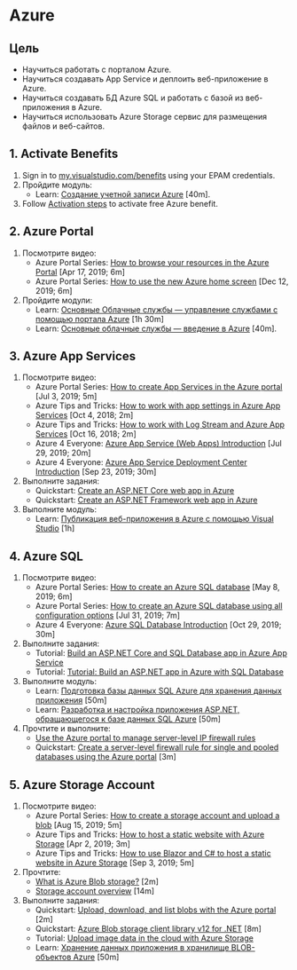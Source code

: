 # Azure

## Цель

* Научиться работать с порталом Azure.
* Научиться создавать App Service и деплоить веб-приложение в Azure.
* Научиться создавать БД Azure SQL и работать с базой из веб-приложения в Azure.
* Научиться использовать Azure Storage сервис для размещения файлов и веб-сайтов.


## 1. Activate Benefits

1. Sign in to [my.visualstudio.com/benefits](https://my.visualstudio.com/benefits) using your EPAM credentials.
2. Пройдите модуль:
	* Learn: [Создание учетной записи Azure](https://docs.microsoft.com/ru-ru/learn/modules/create-an-azure-account) [40m].
3. Follow [Activation steps](https://docs.microsoft.com/en-us/visualstudio/subscriptions/vs-azure) to activate free Azure benefit.


## 2. Azure Portal

1. Посмотрите видео:
 	* Azure Portal Series: [How to browse your resources in the Azure Portal](https://www.youtube.com/watch?v=6trzgUyFRa0) [Apr 17, 2019; 6m]
 	* Azure Portal Series: [How to use the new Azure home screen](https://www.youtube.com/watch?v=Ddo__jkzgVo) [Dec 12, 2019; 6m]
2. Пройдите модули:
	* Learn: [Основные Облачные службы — управление службами с помощью портала Azure](https://docs.microsoft.com/ru-ru/learn/modules/tour-azure-portal) [1h 30m]
	* Learn: [Основные облачные службы — введение в Azure](https://docs.microsoft.com/ru-ru/learn/modules/welcome-to-azure/index) [40m].


## 3. Azure App Services

1. Посмотрите видео:
	* Azure Portal Series: [How to create App Services in the Azure portal](https://www.youtube.com/watch?v=dHTzv-zY17I) [Jul 3, 2019; 5m]
	* Azure Tips and Tricks: [How to work with app settings in Azure App Services](https://www.youtube.com/watch?v=P7CUEU9c0MM) [Oct 4, 2018; 2m]
	* Azure Tips and Tricks: [How to work with Log Stream and Azure App Services](https://www.youtube.com/watch?v=wyuxnZZMeak) [Oct 16, 2018; 2m]
	* Azure 4 Everyone: [Azure App Service (Web Apps) Introduction](https://www.youtube.com/watch?v=4BwyqmRTrx8) [Jul 29, 2019; 20m]
	* Azure 4 Everyone: [Azure App Service Deployment Center Introduction](https://www.youtube.com/watch?v=iItt8bQtVHE) [Sep 23, 2019; 30m]
2. Выполните задания:
	* Quickstart: [Create an ASP.NET Core web app in Azure](https://docs.microsoft.com/en-us/azure/app-service/app-service-web-get-started-dotnet)
	* Quickstart: [Create an ASP.NET Framework web app in Azure](https://docs.microsoft.com/en-us/azure/app-service/app-service-web-get-started-dotnet-framework)
3. Выполните модуль:
	* Learn: [Публикация веб-приложения в Azure с помощью Visual Studio](https://docs.microsoft.com/ru-ru/learn/modules/publish-azure-web-app-with-visual-studio) [1h]


## 4. Azure SQL

1. Посмотрите видео:
	* Azure Portal Series: [How to create an Azure SQL database](https://www.youtube.com/watch?v=p7X8lH_XMtI) [May 8, 2019; 6m]
	* Azure Portal Series: [How to create an Azure SQL database using all configuration options](https://www.youtube.com/watch?v=v54UCzJJAYY) [Jul 31, 2019; 7m]
	* Azure 4 Everyone: [Azure SQL Database Introduction](https://www.youtube.com/watch?v=BgvEOkcR0Wk) [Oct 29, 2019; 30m]
2. Выполните задания:
	* Tutorial: [Build an ASP.NET Core and SQL Database app in Azure App Service](https://docs.microsoft.com/en-us/azure/app-service/app-service-web-tutorial-dotnetcore-sqldb)
	* Tutorial: [Tutorial: Build an ASP.NET app in Azure with SQL Database](https://docs.microsoft.com/en-us/azure/app-service/app-service-web-tutorial-dotnet-sqldatabase)
3. Выполните модуль:
	* Learn: [Подготовка базы данных SQL Azure для хранения данных приложения](https://docs.microsoft.com/ru-ru/learn/modules/provision-azure-sql-db/) [50m]
	* Learn: [Разработка и настройка приложения ASP.NET, обращающегося к базе данных SQL Azure](https://docs.microsoft.com/ru-ru/learn/modules/develop-app-that-queries-azure-sql/) [50m]
4. Прочтите и выполните:
	* [Use the Azure portal to manage server-level IP firewall rules](https://docs.microsoft.com/en-us/azure/sql-database/sql-database-firewall-configure#create-and-manage-ip-firewall-rules)
	* Quickstart: [Create a server-level firewall rule for single and pooled databases using the Azure portal](https://docs.microsoft.com/en-us/azure/sql-database/sql-database-server-level-firewall-rule) [3m]


## 5. Azure Storage Account

1. Посмотрите видео:
	* Azure Portal Series: [How to create a storage account and upload a blob](https://www.youtube.com/watch?v=UJG6viKU_A8) [Aug 15, 2019; 5m]
	* Azure Tips and Tricks: [How to host a static website with Azure Storage](https://www.youtube.com/watch?v=gYpNC_tdbQQ) [Apr 2, 2019; 3m]
	* Azure Tips and Tricks: [How to use Blazor and C# to host a static website in Azure Storage](https://www.youtube.com/watch?v=T6pepcxEudI) [Sep 3, 2019; 5m]
2. Прочтите:
	* [What is Azure Blob storage?](https://docs.microsoft.com/en-us/azure/storage/blobs/storage-blobs-overview) [2m]
	* [Storage account overview](https://docs.microsoft.com/en-us/azure/storage/common/storage-account-overview) [14m]
3. Выполните задания:
	* Quickstart: [Upload, download, and list blobs with the Azure portal](https://docs.microsoft.com/en-us/azure/storage/blobs/storage-quickstart-blobs-portal) [2m]
	* Quickstart: [Azure Blob storage client library v12 for .NET](https://docs.microsoft.com/en-us/azure/storage/blobs/storage-quickstart-blobs-dotnet) [8m]
	* Tutorial: [Upload image data in the cloud with Azure Storage](https://docs.microsoft.com/en-us/azure/storage/blobs/storage-upload-process-images)
	* Learn: [Хранение данных приложения в хранилище BLOB-объектов Azure](https://docs.microsoft.com/ru-ru/learn/modules/store-app-data-with-azure-blob-storage/) [50m]